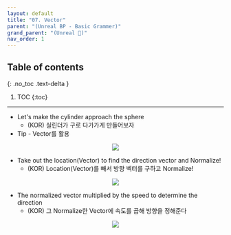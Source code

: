 ```yaml
---
layout: default
title: "07. Vector"
parent: "(Unreal BP - Basic Grammer)"
grand_parent: "(Unreal 🚀)"
nav_order: 1
---
```


## Table of contents
{: .no_toc .text-delta }

1. TOC
{:toc}

---

* Let's make the cylinder approach the sphere
  * (KOR) 실린더가 구로 다가가게 만들어보자
* Tip - Vector를 활용

<p align="center">
  <img src="https://taehyungs-programming-blog.github.io/blog/assets/images/unreal/bp-1/bp-1-7-1.png"/>
</p>

* Take out the location(Vector) to find the direction vector and Normalize!
  * (KOR) Location(Vector)를 빼서 방향 벡터를 구하고 Normalize!

<p align="center">
  <img src="https://taehyungs-programming-blog.github.io/blog/assets/images/unreal/bp-1/bp-1-7-2.png"/>
</p>

* The normalized vector multiplied by the speed to determine the direction
  * (KOR) 그 Normalize한 Vector에 속도를 곱해 방향을 정해준다

<p align="center">
  <img src="https://taehyungs-programming-blog.github.io/blog/assets/images/unreal/bp-1/bp-1-7-3.png"/>
</p>